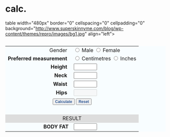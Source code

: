 # calc.
table width="480px" border="0" cellspacing="0" cellpadding="0" background="http://www.superskinnyme.com/blog/wp-content/themes/repro/images/bg1.jpg" align="left">
  <tbody><tr>
    <td align="left"><form>
      <table width="490" align="left" border="0" cellpadding="5" cellspacing="2" bgcolor="#F8FDFF" class="wp" background="http://www.superskinnyme.com/blog/wp-content/themes/repro/images/bg1.jpg">
        <tbody><tr>
          <td align="right" class="style4">Gender&nbsp;</td>
          <td><label for="s1">
            <input type="radio" id="s1" name="s" value="m" onclick="sex(this.form)">
            <span class="wp">            Male</span></label>
              <span class="wp">
              <label for="s2">              </label>
              </span>
              <label for="s2">
              <input type="radio" id="s2" name="s" value="f" onclick="sex(this.form)">
              <span class="wp">Female</span></label></td>
        </tr>
        <tr>
          <td align="right" class="wp"><strong>Preferred measurement&nbsp;</strong></td>
          <td><label for="d1">
            <input type="radio" id="d1" name="d" value="1">
            <span class="wp">Centimetres</span></label>
              <label for="d2">
              <input type="radio" id="d2" name="d" value="2.54">
              <span class="wp">Inches</span></label>
              <span class="wp">
              <label for="d2"></label>
              <label for="d2"> </label>
              </span>
              <label for="d2"></label></td>
        </tr>
        <tr>
          <td><div align="right" class="wp"><strong>Height&nbsp;</strong></div></td>
          <td><input type="text" id="h" name="h" size="6" class="calcbox"></td>
        </tr>
        <tr>
          <td align="right" class="wp"><strong>Neck&nbsp;</strong></td>
          <td><input type="text" id="n" name="n" size="6" class="calcbox"></td>
        </tr>
        <tr>
          <td align="right"><strong class="wp">Waist</strong>&nbsp;</td>
          <td><input type="text" id="w" name="w" size="6" class="calcbox"></td>
        </tr>
        <tr>
          <td align="right" class="wp"><strong>Hips</strong>&nbsp;</td>
          <td><input type="text" id="r" name="r" size="6" disabled="disabled" class="calcbox"></td>
        </tr>
        <tr>
          <td colspan="2" align="center"><input type="button" value="Calculate" onclick="calc(this.form);return false;" name="button2" class="calcbutton" style="font-size:12px;font-family:Verdana, Arial, Helvetica, sans-serif;font-weight: bold;color:#305996;vertical-align:middle">
                <input type="reset" value="Reset" onclick="clearForm(this.form)" class="calcbuttons" style="font-size:12px;font-family:Verdana, Arial, Helvetica, sans-serif;font-weight: bold;color:#305996; vertical-align:middle"></td>
          </tr>
        <tr>
          <td height="19" colspan="2" align="center" class="bigbold">&nbsp;</td>
        </tr>
        <tr>
          <td height="19" colspan="2" bgcolor="#DDDDDD" id="mus"><div align="center"><span class="smallw">RESULT</span></div></td>
        </tr>
        <tr>
          <td align="right"><strong>BODY FAT </strong></td>
          <td><input type="text" id="f" name="f" size="6" readonly="readonly" class="calcboxa"></td>
        </tr>
      </tbody></table>
    </form></td>
  </tr>
</tbody></table>
